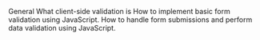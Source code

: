 General
What client-side validation is
How to implement basic form validation using JavaScript.
How to handle form submissions and perform data validation using JavaScript.